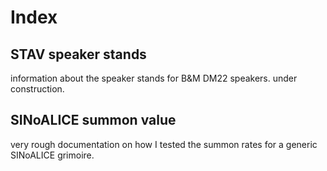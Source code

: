 # Index

## STAV speaker stands
information about the speaker stands for B&M DM22 speakers.
under construction.


## SINoALICE summon value
very rough documentation on how I tested the summon rates for a generic SINoALICE grimoire.














